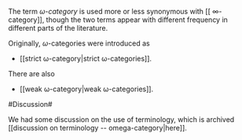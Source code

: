 The term _$\omega$-category_ is used more or less synonymous with [[ ∞-category]], though the two terms appear with different frequency in different parts of the literature.

Originally, $\omega$-categories were introduced as

* [[strict ω-category|strict ω-categories]].

There are also 

* [[weak ω-category|weak ω-categories]].

#Discussion#

We had some discussion on the use of terminology, which 
is archived [[discussion on terminology -- omega-category|here]].